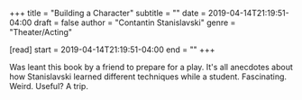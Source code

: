 +++
title = "Building a Character"
subtitle = ""
date = 2019-04-14T21:19:51-04:00
draft = false
author = "Contantin Stanislavski"
genre = "Theater/Acting"

[read]
  start = 2019-04-14T21:19:51-04:00
  end = ""
+++

Was leant this book by a friend to prepare for a play. It's all anecdotes about how Stanislavski learned different techniques while a student. Fascinating. Weird. Useful? A trip.
